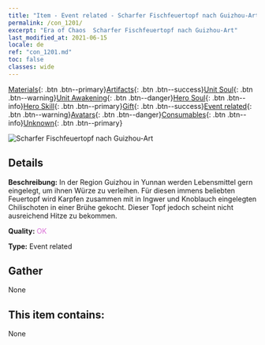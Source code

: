 ```yaml
---
title: "Item - Event related - Scharfer Fischfeuertopf nach Guizhou-Art"
permalink: /con_1201/
excerpt: "Era of Chaos  Scharfer Fischfeuertopf nach Guizhou-Art"
last_modified_at: 2021-06-15
locale: de
ref: "con_1201.md"
toc: false
classes: wide
---
```

 [Materials](/ItemsDE/){: .btn .btn--primary}[Artifacts](/ItemsDE/Artifacts/){: .btn .btn--success}[Unit Soul](/ItemsDE/UnitSoul/){: .btn .btn--warning}[Unit Awakening](/ItemsDE/UnitAwakening/){: .btn .btn--danger}[Hero Soul](/ItemsDE/HeroSoul/){: .btn .btn--info}[Hero Skill](/ItemsDE/HeroSkill/){: .btn .btn--primary}[Gift](/ItemsDE/Gift/){: .btn .btn--success}[Event related](/ItemsDE/Events/){: .btn .btn--warning}[Avatars](/ItemsDE/Avatars/){: .btn .btn--danger}[Consumables](/ItemsDE/Consumables/){: .btn .btn--info}[Unknown](/ItemsDE/Unknown/){: .btn .btn--primary}

 ![Scharfer Fischfeuertopf nach Guizhou-Art](/images/t/i_81521131.png)

## Details
 **Beschreibung:** In der Region Guizhou in Yunnan werden Lebensmittel gern eingelegt, um ihnen Würze zu verleihen. Für diesen immens beliebten Feuertopf wird Karpfen zusammen mit in Ingwer und Knoblauch eingelegten Chilischoten in einer Brühe gekocht. Dieser Topf jedoch scheint nicht ausreichend Hitze zu bekommen.

 **Quality:** <span style="color: #DA70D6">OK</span>

 **Type:** Event related

## Gather

  None

## This item contains:

  None

